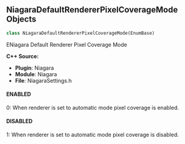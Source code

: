 ## NiagaraDefaultRendererPixelCoverageMode Objects

```python
class NiagaraDefaultRendererPixelCoverageMode(EnumBase)
```

ENiagara Default Renderer Pixel Coverage Mode

**C++ Source:**

- **Plugin**: Niagara
- **Module**: Niagara
- **File**: NiagaraSettings.h

<a id="unreal.NiagaraDefaultRendererPixelCoverageMode.ENABLED"></a>

#### ENABLED

0: When renderer is set to automatic mode pixel coverage is enabled.

<a id="unreal.NiagaraDefaultRendererPixelCoverageMode.DISABLED"></a>

#### DISABLED

1: When renderer is set to automatic mode pixel coverage is disabled.

<a id="unreal.NiagaraDefaultSortPrecision"></a>